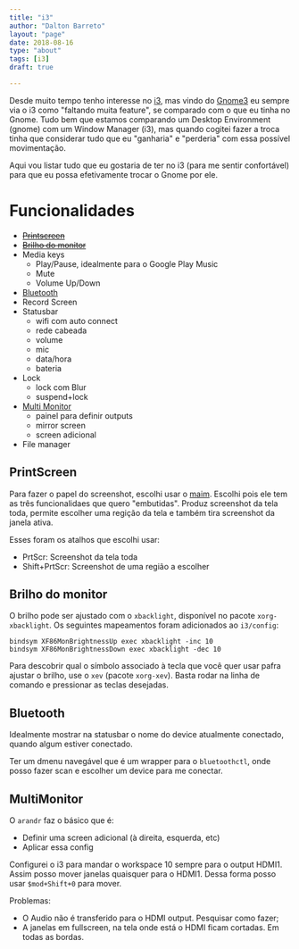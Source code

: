 ```yaml
---
title: "i3"
author: "Dalton Barreto"
layout: "page"
date: 2018-08-16
type: "about"
tags: [i3]
draft: true

---
```


Desde muito tempo tenho interesse no [i3](https://i3wm.org/), mas vindo do [Gnome3](https://www.gnome.org/gnome-3/) eu sempre via o i3 como "faltando muita feature", se comparado com o que eu tinha no Gnome. Tudo bem que estamos comparando um Desktop Environment (gnome) com um Window Manager (i3), mas quando cogitei fazer a troca tinha que considerar tudo que eu "ganharia" e "perderia" com essa possível movimentação.


Aqui vou listar tudo que eu gostaria de ter no i3 (para me sentir confortável) para que eu possa efetivamente trocar o Gnome por ele.

# Funcionalidades


 - [~~Printscreen~~](#printscreen)
 - [~~Brilho do monitor~~](#brilho-do-monitor)
 - Media keys
   - Play/Pause, idealmente para o Google Play Music
   - Mute
   - Volume Up/Down
 - [Bluetooth](#bluetooth)
 - Record Screen
 - Statusbar
   - wifi com auto connect
   - rede cabeada
   - volume
   - mic
   - data/hora
   - bateria
 - Lock
   - lock com Blur
   - suspend+lock
 - [Multi Monitor](#multimonitor)
   - painel para definir outputs
   - mirror screen
   - screen adicional
 - File manager


## PrintScreen

Para fazer o papel do screenshot, escolhi usar o [maim](https://github.com/naelstrof/maim). Escolhi pois ele tem as três funcionalidaes que quero "embutidas". Produz screenshot da tela toda, permite escolher uma regição da tela e também tira screenshot da janela ativa.

Esses foram os atalhos que escolhi usar:

  - PrtScr: Screenshot da tela toda
  - Shift+PrtScr: Screenshot de uma região a escolher

## Brilho do monitor

O brilho pode ser ajustado com o `xbacklight`, disponível no pacote `xorg-xbacklight`. Os seguintes mapeamentos foram adicionados ao `i3/config`:

```
bindsym XF86MonBrightnessUp exec xbacklight -inc 10
bindsym XF86MonBrightnessDown exec xbacklight -dec 10
```

Para descobrir qual o símbolo associado à tecla que você quer usar pafra ajustar o brilho, use o `xev` (pacote `xorg-xev`). Basta rodar na linha de comando e pressionar as teclas desejadas.


## Bluetooth

Idealmente mostrar na statusbar o nome do device atualmente conectado, quando algum estiver conectado.

Ter um dmenu navegável que é um wrapper para o `bluetoothctl`, onde posso fazer scan e escolher um device para me conectar.


## MultiMonitor

O `arandr` faz o básico que é:
  - Definir uma screen adicional (à direita, esquerda, etc)
  - Aplicar essa config

Configurei o i3 para mandar o workspace 10 sempre para o output HDMI1. Assim posso mover janelas quaisquer para o HDMI1. Dessa forma posso usar `$mod+Shift+0` para mover.

Problemas:
 - O Audio não é transferido para o HDMI output. Pesquisar como fazer;
 - A janelas em fullscreen, na tela onde está o HDMI ficam cortadas. Em todas as bordas.
